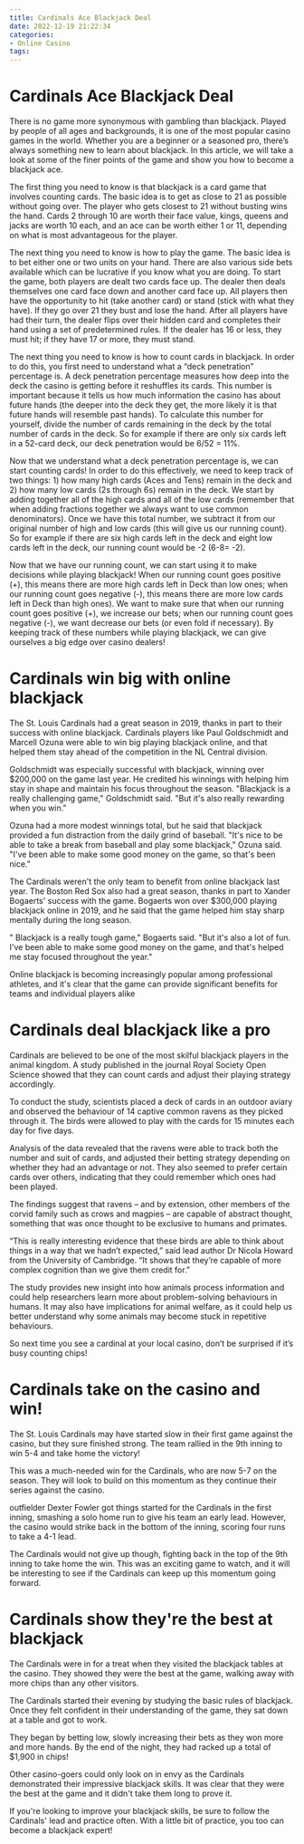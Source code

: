 ```yaml
---
title: Cardinals Ace Blackjack Deal
date: 2022-12-19 21:22:34
categories:
- Online Casino
tags:
---
```



#  Cardinals Ace Blackjack Deal

There is no game more synonymous with gambling than blackjack. Played by people of all ages and backgrounds, it is one of the most popular casino games in the world. Whether you are a beginner or a seasoned pro, there’s always something new to learn about blackjack. In this article, we will take a look at some of the finer points of the game and show you how to become a blackjack ace.

The first thing you need to know is that blackjack is a card game that involves counting cards. The basic idea is to get as close to 21 as possible without going over. The player who gets closest to 21 without busting wins the hand. Cards 2 through 10 are worth their face value, kings, queens and jacks are worth 10 each, and an ace can be worth either 1 or 11, depending on what is most advantageous for the player.

The next thing you need to know is how to play the game. The basic idea is to bet either one or two units on your hand. There are also various side bets available which can be lucrative if you know what you are doing. To start the game, both players are dealt two cards face up. The dealer then deals themselves one card face down and another card face up. All players then have the opportunity to hit (take another card) or stand (stick with what they have). If they go over 21 they bust and lose the hand. After all players have had their turn, the dealer flips over their hidden card and completes their hand using a set of predetermined rules. If the dealer has 16 or less, they must hit; if they have 17 or more, they must stand.

The next thing you need to know is how to count cards in blackjack. In order to do this, you first need to understand what a “deck penetration” percentage is. A deck penetration percentage measures how deep into the deck the casino is getting before it reshuffles its cards. This number is important because it tells us how much information the casino has about future hands (the deeper into the deck they get, the more likely it is that future hands will resemble past hands). To calculate this number for yourself, divide the number of cards remaining in the deck by the total number of cards in the deck. So for example if there are only six cards left in a 52-card deck, our deck penetration would be 6/52 = 11%.

Now that we understand what a deck penetration percentage is, we can start counting cards! In order to do this effectively, we need to keep track of two things: 1) how many high cards (Aces and Tens) remain in the deck and 2) how many low cards (2s through 6s) remain in the deck. We start by adding together all of the high cards and all of the low cards (remember that when adding fractions together we always want to use common denominators). Once we have this total number, we subtract it from our original number of high and low cards (this will give us our running count). So for example if there are six high cards left in the deck and eight low cards left in the deck, our running count would be -2 (6-8= -2).

Now that we have our running count, we can start using it to make decisions while playing blackjack! When our running count goes positive (+), this means there are more high cards left in Deck than low ones; when our running count goes negative (-), this means there are more low cards left in Deck than high ones). We want to make sure that when our running count goes positive (+), we increase our bets; when our running count goes negative (-), we want decrease our bets (or even fold if necessary). By keeping track of these numbers while playing blackjack, we can give ourselves a big edge over casino dealers!

#  Cardinals win big with online blackjack

The St. Louis Cardinals had a great season in 2019, thanks in part to their success with online blackjack. Cardinals players like Paul Goldschmidt and Marcell Ozuna were able to win big playing blackjack online, and that helped them stay ahead of the competition in the NL Central division.

Goldschmidt was especially successful with blackjack, winning over $200,000 on the game last year. He credited his winnings with helping him stay in shape and maintain his focus throughout the season. "Blackjack is a really challenging game," Goldschmidt said. "But it's also really rewarding when you win."

Ozuna had a more modest winnings total, but he said that blackjack provided a fun distraction from the daily grind of baseball. "It's nice to be able to take a break from baseball and play some blackjack," Ozuna said. "I've been able to make some good money on the game, so that's been nice."

The Cardinals weren't the only team to benefit from online blackjack last year. The Boston Red Sox also had a great season, thanks in part to Xander Bogaerts' success with the game. Bogaerts won over $300,000 playing blackjack online in 2019, and he said that the game helped him stay sharp mentally during the long season.

" Blackjack is a really tough game," Bogaerts said. "But it's also a lot of fun. I've been able to make some good money on the game, and that's helped me stay focused throughout the year."

Online blackjack is becoming increasingly popular among professional athletes, and it's clear that the game can provide significant benefits for teams and individual players alike

#  Cardinals deal blackjack like a pro

Cardinals are believed to be one of the most skilful blackjack players in the animal kingdom. A study published in the journal Royal Society Open Science showed that they can count cards and adjust their playing strategy accordingly.

To conduct the study, scientists placed a deck of cards in an outdoor aviary and observed the behaviour of 14 captive common ravens as they picked through it. The birds were allowed to play with the cards for 15 minutes each day for five days.

Analysis of the data revealed that the ravens were able to track both the number and suit of cards, and adjusted their betting strategy depending on whether they had an advantage or not. They also seemed to prefer certain cards over others, indicating that they could remember which ones had been played.

The findings suggest that ravens – and by extension, other members of the corvid family such as crows and magpies – are capable of abstract thought, something that was once thought to be exclusive to humans and primates.

“This is really interesting evidence that these birds are able to think about things in a way that we hadn’t expected,” said lead author Dr Nicola Howard from the University of Cambridge. “It shows that they’re capable of more complex cognition than we give them credit for.”

The study provides new insight into how animals process information and could help researchers learn more about problem-solving behaviours in humans. It may also have implications for animal welfare, as it could help us better understand why some animals may become stuck in repetitive behaviours.

So next time you see a cardinal at your local casino, don’t be surprised if it’s busy counting chips!

#  Cardinals take on the casino and win!

The St. Louis Cardinals may have started slow in their first game against the casino, but they sure finished strong. The team rallied in the 9th inning to win 5-4 and take home the victory!

This was a much-needed win for the Cardinals, who are now 5-7 on the season. They will look to build on this momentum as they continue their series against the casino.

 outfielder Dexter Fowler got things started for the Cardinals in the first inning, smashing a solo home run to give his team an early lead. However, the casino would strike back in the bottom of the inning, scoring four runs to take a 4-1 lead.

The Cardinals would not give up though, fighting back in the top of the 9th inning to take home the win. This was an exciting game to watch, and it will be interesting to see if the Cardinals can keep up this momentum going forward.

#  Cardinals show they're the best at blackjack

The Cardinals were in for a treat when they visited the blackjack tables at the casino. They showed they were the best at the game, walking away with more chips than any other visitors.

The Cardinals started their evening by studying the basic rules of blackjack. Once they felt confident in their understanding of the game, they sat down at a table and got to work.

They began by betting low, slowly increasing their bets as they won more and more hands. By the end of the night, they had racked up a total of $1,900 in chips!

Other casino-goers could only look on in envy as the Cardinals demonstrated their impressive blackjack skills. It was clear that they were the best at the game and it didn't take them long to prove it.

If you're looking to improve your blackjack skills, be sure to follow the Cardinals' lead and practice often. With a little bit of practice, you too can become a blackjack expert!